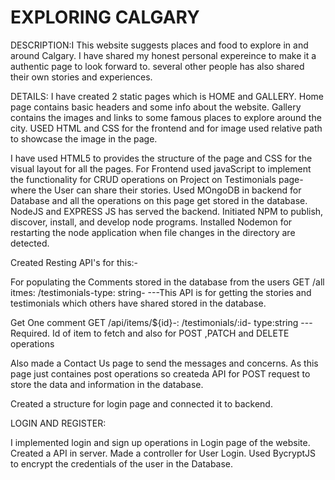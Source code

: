 # EXPLORING CALGARY
DESCRIPTION:I This website suggests places and food to explore in and around Calgary. I have shared my honest personal expereince to make it a authentic page to look forward to. several other people has also shared their own stories and experiences.

DETAILS:
I have created 2 static pages which is HOME and GALLERY. Home page contains basic headers and some info about the website.
Gallery contains the images and links to some famous places to explore around the city.
USED HTML and CSS for the frontend and for image used relative path to showcase the image in the page.

 I have used HTML5  to provides the structure of the page and CSS for the visual layout for all the pages.
For Frontend used javaScript to implement the functionality for CRUD operations on Project on Testimonials page- where the User can share their stories.
Used MOngoDB in backend for Database and all the operations on this page get stored in the database.
NodeJS and EXPRESS JS has served the backend. Initiated NPM to publish, discover, install, and develop node programs.
Installed Nodemon for restarting the node application when file changes in the directory are detected.

Created Resting API's for this:-

For populating the Comments stored in the database from the users
GET /all itmes:
/testimonials-type:	string-	---This API is for getting the stories and testimonials which others have shared stored in the database.

Get One comment
  GET /api/items/${id}-: /testimonials/:id- type:string	---Required. Id of item to fetch
and also for POST ,PATCH and DELETE operations


Also made a Contact Us page to send the messages and concerns.
As this page just containes post operations so createda API for POST request to store the data and information in the database.

Created a structure for login page and connected it to backend.

LOGIN AND REGISTER:

I implemented login and sign up operations in Login page of the website. Created a API in server. Made a controller for User Login.
Used BycryptJS to encrypt the credentials of the user in the Database. 
